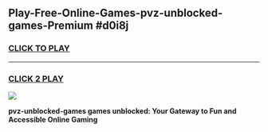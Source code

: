 
## Play-Free-Online-Games-pvz-unblocked-games-Premium #d0i8j
<h3>
<a href="https://premium.freeplayer.one?title=pvz-unblocked-games&ref=8M">CLICK TO PLAY</a></h3>
<hr>

<h3>
<a href="https://premium.freeplayer.one?title=pvz-unblocked-games&ref=8M">CLICK 2 PLAY</a>
  
</h3>

<a href="https://premium.freeplayer.one?title=pvz-unblocked-games&ref=8M"><img src="https://clearcache.store/games.png"></a>


**pvz-unblocked-games games unblocked: Your Gateway to Fun and Accessible Online Gaming**
